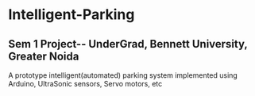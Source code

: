 # Intelligent-Parking
## Sem 1 Project-- UnderGrad, Bennett University, Greater Noida
A prototype intelligent(automated) parking system implemented using Arduino, UltraSonic sensors, Servo motors, etc

